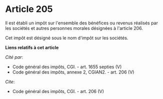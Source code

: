 # Article 205

Il est établi un impôt sur l'ensemble des bénéfices ou revenus réalisés par les sociétés et autres personnes morales
désignées à l'article 206. 

Cet impôt est désigné sous le nom d'impôt sur les sociétés.

**Liens relatifs à cet article**

_Cité par_:

  - Code général des impôts, CGI. - art. 1655 septies (V)
  - Code général des impôts, annexe 2, CGIAN2. - art. 206 (V)

_Cite_:

  - Code général des impôts, CGI. - art. 206 (V)
